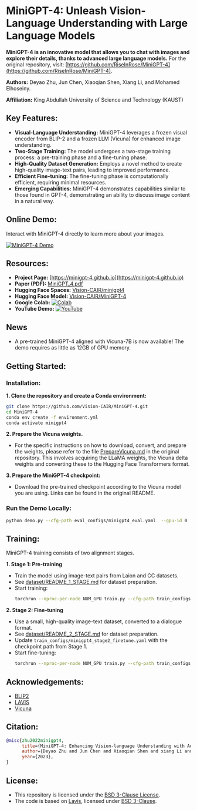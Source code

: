 # MiniGPT-4: Unleash Vision-Language Understanding with Large Language Models

**MiniGPT-4 is an innovative model that allows you to chat with images and explore their details, thanks to advanced large language models.**  For the original repository, visit: [https://github.com/RiseInRose/MiniGPT-4](https://github.com/RiseInRose/MiniGPT-4).

**Authors:** Deyao Zhu, Jun Chen, Xiaoqian Shen, Xiang Li, and Mohamed Elhoseiny.

**Affiliation:** King Abdullah University of Science and Technology (KAUST)

## Key Features:

*   **Visual-Language Understanding:** MiniGPT-4 leverages a frozen visual encoder from BLIP-2 and a frozen LLM (Vicuna) for enhanced image understanding.
*   **Two-Stage Training:** The model undergoes a two-stage training process: a pre-training phase and a fine-tuning phase.
*   **High-Quality Dataset Generation:** Employs a novel method to create high-quality image-text pairs, leading to improved performance.
*   **Efficient Fine-tuning:** The fine-tuning phase is computationally efficient, requiring minimal resources.
*   **Emerging Capabilities:** MiniGPT-4 demonstrates capabilities similar to those found in GPT-4, demonstrating an ability to discuss image content in a natural way.

## Online Demo:

Interact with MiniGPT-4 directly to learn more about your images.

[![MiniGPT-4 Demo](figs/online_demo.png)](https://minigpt-4.github.io)

## Resources:

*   **Project Page:** [https://minigpt-4.github.io](https://minigpt-4.github.io)
*   **Paper (PDF):** [MiniGPT_4.pdf](MiniGPT_4.pdf)
*   **Hugging Face Spaces:** [Vision-CAIR/minigpt4](https://huggingface.co/spaces/Vision-CAIR/minigpt4)
*   **Hugging Face Model:** [Vision-CAIR/MiniGPT-4](https://huggingface.co/Vision-CAIR/MiniGPT-4)
*   **Google Colab:** [![Colab](https://colab.research.google.com/assets/colab-badge.svg)](https://colab.research.google.com/drive/1OK4kYsZphwt5DXchKkzMBjYF6jnkqh4R?usp=sharing)
*   **YouTube Demo:** [![YouTube](https://badges.aleen42.com/src/youtube.svg)](https://www.youtube.com/watch?v=__tftoxpBAw&feature=youtu.be)

## News

*   A pre-trained MiniGPT-4 aligned with Vicuna-7B is now available! The demo requires as little as 12GB of GPU memory.

## Getting Started:

### Installation:

**1. Clone the repository and create a Conda environment:**

```bash
git clone https://github.com/Vision-CAIR/MiniGPT-4.git
cd MiniGPT-4
conda env create -f environment.yml
conda activate minigpt4
```

**2. Prepare the Vicuna weights.**

*   For the specific instructions on how to download, convert, and prepare the weights, please refer to the file [PrepareVicuna.md](PrepareVicuna.md) in the original repository.  This involves acquiring the LLaMA weights, the Vicuna delta weights and converting these to the Hugging Face Transformers format.

**3. Prepare the MiniGPT-4 checkpoint:**

*   Download the pre-trained checkpoint according to the Vicuna model you are using. Links can be found in the original README.

### Run the Demo Locally:

```bash
python demo.py --cfg-path eval_configs/minigpt4_eval.yaml  --gpu-id 0
```

## Training:

MiniGPT-4 training consists of two alignment stages.

**1. Stage 1: Pre-training**

*   Train the model using image-text pairs from Laion and CC datasets.
*   See [dataset/README_1_STAGE.md](dataset/README_1_STAGE.md) for dataset preparation.
*   Start training:
    ```bash
    torchrun --nproc-per-node NUM_GPU train.py --cfg-path train_configs/minigpt4_stage1_pretrain.yaml
    ```

**2. Stage 2: Fine-tuning**

*   Use a small, high-quality image-text dataset, converted to a dialogue format.
*   See [dataset/README_2_STAGE.md](dataset/README_2_STAGE.md) for dataset preparation.
*   Update `train_configs/minigpt4_stage2_finetune.yaml` with the checkpoint path from Stage 1.
*   Start fine-tuning:
    ```bash
    torchrun --nproc-per-node NUM_GPU train.py --cfg-path train_configs/minigpt4_stage2_finetune.yaml
    ```

## Acknowledgements:

*   [BLIP2](https://huggingface.co/docs/transformers/main/model_doc/blip-2)
*   [LAVIS](https://github.com/salesforce/LAVIS)
*   [Vicuna](https://github.com/lm-sys/FastChat)

## Citation:

```bibtex
@misc{zhu2022minigpt4,
      title={MiniGPT-4: Enhancing Vision-language Understanding with Advanced Large Language Models}, 
      author={Deyao Zhu and Jun Chen and Xiaoqian Shen and xiang Li and Mohamed Elhoseiny},
      year={2023},
}
```

## License:

*   This repository is licensed under the [BSD 3-Clause License](LICENSE.md).
*   The code is based on [Lavis](https://github.com/salesforce/LAVIS), licensed under [BSD 3-Clause](LICENSE_Lavis.md).